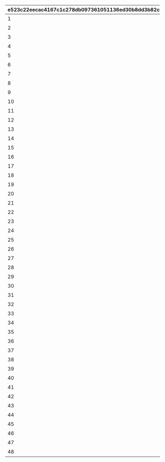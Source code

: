 |e523c22eecac4167c1c278db097361051136ed30b8dd3b82c5c969d1c86a1ce6|5e5fe4ad31983c293cf79d5b680214e2900355380169263aa300f43a76837337|5f356f4e04c92dc7cde77a8a4ebc9991137886ab61c155a81ba8a830c98b7b0f|943cafc66a3ad13a329406a2529d4419f8c1988f39de971b9ae1a41647787f50|e76f92d533d983101f0c19a7daa19c04815bb9a8983bf798268e42598914d8df|
| --- | --- | --- | --- | --- |
|1|1001001|リマのインタビュー|20021103|1|
|2|1001002|キャルのインタビュー|20021103|1|
|3|1001003|タマキのインタビュー|20021103|1|
|4|1001004|トモのインタビュー|20021103|1|
|5|1002001|クリスティーナ・アキノのインタビュー|20021105|1|
|6|1002002|シオリ・キョウカのインタビュー|20021105|1|
|7|1002003|ぺコリーヌのインタビュー|20021105|1|
|8|1002004|モニカのインタビュー|20021105|1|
|9|1003001|アユミのインタビュー|20021109|1|
|10|1003002|リンのインタビュー|20021109|1|
|11|1003003|ミソギのインタビュー|20021109|1|
|12|1003004|ジュンのインタビュー|20021109|1|
|13|1004001|ミミのインタビュー|20021113|1|
|14|1004002|スズメのインタビュー|20021113|1|
|15|1004003|ユカリのインタビュー|20021113|1|
|16|1004004|マツリのインタビュー|20021113|1|
|17|2001001|1区レース開始前|20021102|1|
|18|2001002|1区レース終了後|20021103|1|
|19|2002001|2区レース開始前|20021105|1|
|20|2002002|2区レース終了後|20021105|1|
|21|2003001|3区レース開始前|20021107|1|
|22|2003002|3区レース終了後|20021109|1|
|23|2004001|4区レース開始前|20021109|1|
|24|2004002|4区レース終了後|20021113|1|
|25|3001001|美食殿ギルド紹介|20021102|1|
|26|3001002|王宮騎士団ギルド紹介|20021102|1|
|27|3001003|リトルリリカルギルド紹介|20021102|1|
|28|3001004|ヴァイスフリューゲルギルド紹介|20021102|1|
|29|3001005|メルクリウス財団ギルド紹介|20021102|1|
|30|3001006|エリザベスパークギルド紹介|20021102|1|
|31|3002001|美食殿レース感想|20021115|1|
|32|3002002|王宮騎士団レース感想|20021115|1|
|33|3002003|リトルリリカルレース感想|20021115|1|
|34|3002004|ヴァイスフリューゲルレース感想|20021115|1|
|35|3002005|メルクリウス財団レース感想|20021115|1|
|36|3002006|エリザベスパークレース感想|20021115|1|
|37|4001001|1区ハイライト　１|20021103|1|
|38|4001002|1区ハイライト　２|20021103|1|
|39|4001003|1区ハイライト　３|20021103|1|
|40|4002001|2区ハイライト　１|20021105|1|
|41|4002002|2区ハイライト　２|20021105|1|
|42|4002003|2区ハイライト　３|20021105|1|
|43|4003001|3区ハイライト　１|20021107|1|
|44|4003002|3区ハイライト　２|20021107|1|
|45|4004001|4区ハイライト　１|20021109|1|
|46|4004002|4区ハイライト　２|20021111|1|
|47|4004003|4区ハイライト　３|20021111|1|
|48|4004004|4区ハイライト　４|20021113|1|